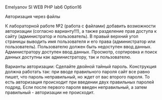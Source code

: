 Emelyanov SI
WEB PHP
lab6 Option16

Авторизация через файлы

К лабораторной работе №2 (работа с файлами) добавить возможности авторизации (согласно варианту!!!),
а также разделение прав доступа к сайту (администратор и пользователь).
В правый верхний угол страницы выводить имя пользователя и его права (администратор или пользователь).
Пользователю должен быть недоступен ввод данных.
Администратору доступен ввод данных.
Просмотр, сортировка и поиск данных доступны как администратору, так и пользователю.

Варианты авторизации:
Сделайте двойной тайный пароль.
Конструкция должна работать так:
    при вводе правильного пароля сайт все равно пишет, что пароль неправильный,
    но ждет от вас второго пароля.
    То есть авторизация происходит при введении двух правильных паролей подряд.
    Если после первого пароля введен неправильный, а затем правильный - авторизации не происходит.
